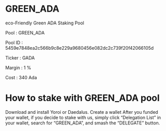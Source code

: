 # GREEN_ADA
eco-Friendly Green ADA Staking Pool


Pool                  : GREEN_ADA

Pool ID               : 5459e7848ea2c566b9c8e229a9680456e082dc2c739f20f42066105d

Ticker                : GADA

Margin                : 1 %

Cost                  : 340 Ada


# How to stake with GREEN_ADA pool
Download and install Yoroi or Daedalus.
Create a wallet
After you funded your wallet, if you decide to stake with us, simply click “Delegation List” in your wallet, search for “GREEN_ADA”, and smash the “DELEGATE” button.
